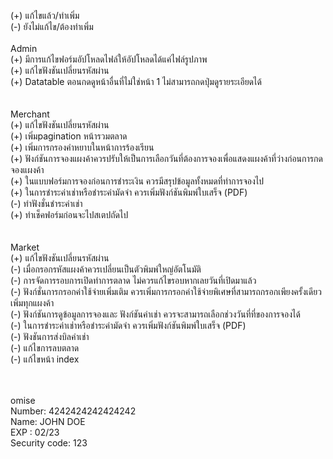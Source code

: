 (+) แก้ไขแล้ว/ทำเพิ่ม</br>
(-) ยังไม่แก้ไข/ต้องทำเพิ่ม
</br></br>
 Admin
</br>
(+) มีการแก้ไขฟอร์มอัปโหลดไฟล์ให้อัปโหลดได้แค่ไฟล์รูปภาพ</br>
(+) แก้ไขฟังชันเปลี่ยนรหัสผ่าน</br>
(+) Datatable ตอนกดดูหน้าอื่นที่ไม่ใช่หน้า 1 ไม่สามารถกดปุ่มดูรายระเอียดได้</br>
</br></br>
Merchant</br>
(+) แก้ไขฟังชันเปลี่ยนรหัสผ่าน</br>
(+) เพิ่มpagination หน้ารวมตลาด</br>
(+) เพิ่มการกรองคำหยาบในหน้าการร้องเรียน</br>
(+) ฟังก์ชันการจองแผงค้าควรปรับให้เป็นการเลือกวันที่ต้องการจองเพื่อแสดงแผงค้าที่ว่างก่อนการกดจองแผงค้า</br>
(+) ในแบบฟอร์มการจองก่อนการชำระเงิน ควรมีสรุปข้อมูลทั้งหมดที่ทำการจองไป</br>
(+) ในการชำระค่าเช่าหรือชำระค่ามัดจำ ควรเพิ่มฟังก์ชันพิมพ์ใบเสร็จ (PDF)</br>
(-) ทำฟังชั่นชำระค่าเช่า</br>
(+) ทำเช็คฟอร์มก่อนจะไปสเตปถัดไป</br>
</br></br>
Market</br>
(+) แก้ไขฟังชันเปลี่ยนรหัสผ่าน</br>
(-) เมื่อกรอกรหัสแผงค้าควรเปลี่ยนเป็นตัวพิมพ์ใหญ่อัตโนมัติ</br>
(-) การจัดการรอบการเปิดทำการตลาด ไม่ควรแก้ไขรอบหากเลยวันที่เปิดมาแล้ว</br>
(-) ฟังก์ชั่นการกรอกค่าใช้จ่ายเพิ่มเติม ควรเพิ่มการกรอกค่าใช้จ่ายพิเศษที่สามารถกรอกเพียงครั้งเดียวเพิ่มทุกแผงค้า </br>
(-) ฟังก์ชันการดูข้อมูลการจองและ ฟังก์ชันค่าเช่า ควรจะสามารถเลือกช่วงวันที่ที่ของการจองได้</br>
(-) ในการชำระค่าเช่าหรือชำระค่ามัดจำ ควรเพิ่มฟังก์ชันพิมพ์ใบเสร็จ (PDF)</br>
(-) ฟังชันการส่งบิลค่าเช่า</br>
(-) แก้ไขการลบตลาด</br>
(-) แก้ไขหน้า index</br>

</br></br>
omise </br>
Number: 4242424242424242</br>
Name: JOHN DOE</br>
EXP : 02/23</br>
Security code: 123
